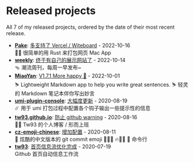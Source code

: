 # Released projects

All <!-- release_count starts -->7<!-- release_count ends --> of my released projects, ordered by the date of their most recent release.

<!-- recent_releases starts -->
* **[Pake](https://github.com/tw93/Pake)**: [多支持了 Vercel / Witeboard](https://github.com/tw93/Pake/releases/tag/V0.4.0) - 2022-10-16
<br>🤱🏻 很简单的用 Rust 来打包网页 Mac App
* **[weekly](https://github.com/tw93/weekly)**: [终于有自己的展示网站了](https://github.com/tw93/weekly/releases/tag/V0.1) - 2022-10-14
<br>🩴 潮流周刊，每周一早发布~
* **[MiaoYan](https://github.com/tw93/MiaoYan)**: [V1.7.1 More happy 🎉](https://github.com/tw93/MiaoYan/releases/tag/V1.7.1) - 2022-10-01
<br>⛷ Lightweight Markdown app to help you write great sentences. ⛷ 轻灵的 Markdown 笔记本伴你写出妙言
* **[umi-plugin-console](https://github.com/tw93/umi-plugin-console)**: [大幅度更新](https://github.com/tw93/umi-plugin-console/releases/tag/v0.2.2) - 2020-08-19
<br>☄️ 用于 umi 打包过程中配置各个钩子输出一些提示性的信息
* **[tw93.github.io](https://github.com/tw93/tw93.github.io)**: [防止 github warning](https://github.com/tw93/tw93.github.io/releases/tag/v0.2.0) - 2020-08-16
<br>🧗‍♂️ Tw93 的个人博客 / 形而上班
* **[cz-emoji-chinese](https://github.com/tw93/cz-emoji-chinese)**: [增加配置](https://github.com/tw93/cz-emoji-chinese/releases/tag/v0.3.1) - 2020-08-11
<br>🚴 炫酷的中文版本的 git commit emoji  🐛🎨✨ 🔥💄📝 🎉 命令行
* **[tw93](https://github.com/tw93/tw93)**: [首页信息流优化完成](https://github.com/tw93/tw93/releases/tag/V1.0) - 2020-07-19
<br>Github 首页自动信息工作流
<!-- recent_releases ends -->
